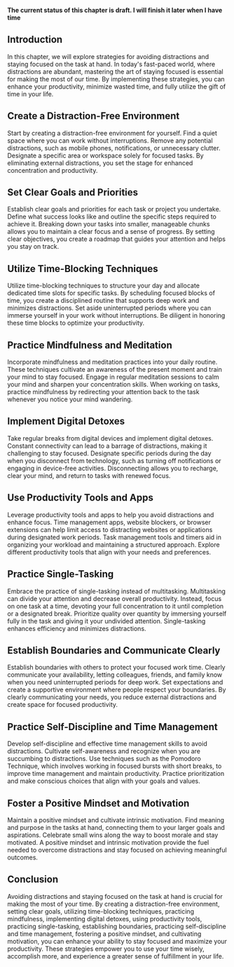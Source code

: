 **The current status of this chapter is draft. I will finish it later when I have time**

Introduction
------------

In this chapter, we will explore strategies for avoiding distractions and staying focused on the task at hand. In today's fast-paced world, where distractions are abundant, mastering the art of staying focused is essential for making the most of our time. By implementing these strategies, you can enhance your productivity, minimize wasted time, and fully utilize the gift of time in your life.

Create a Distraction-Free Environment
-------------------------------------

Start by creating a distraction-free environment for yourself. Find a quiet space where you can work without interruptions. Remove any potential distractions, such as mobile phones, notifications, or unnecessary clutter. Designate a specific area or workspace solely for focused tasks. By eliminating external distractions, you set the stage for enhanced concentration and productivity.

Set Clear Goals and Priorities
------------------------------

Establish clear goals and priorities for each task or project you undertake. Define what success looks like and outline the specific steps required to achieve it. Breaking down your tasks into smaller, manageable chunks allows you to maintain a clear focus and a sense of progress. By setting clear objectives, you create a roadmap that guides your attention and helps you stay on track.

Utilize Time-Blocking Techniques
--------------------------------

Utilize time-blocking techniques to structure your day and allocate dedicated time slots for specific tasks. By scheduling focused blocks of time, you create a disciplined routine that supports deep work and minimizes distractions. Set aside uninterrupted periods where you can immerse yourself in your work without interruptions. Be diligent in honoring these time blocks to optimize your productivity.

Practice Mindfulness and Meditation
-----------------------------------

Incorporate mindfulness and meditation practices into your daily routine. These techniques cultivate an awareness of the present moment and train your mind to stay focused. Engage in regular meditation sessions to calm your mind and sharpen your concentration skills. When working on tasks, practice mindfulness by redirecting your attention back to the task whenever you notice your mind wandering.

Implement Digital Detoxes
-------------------------

Take regular breaks from digital devices and implement digital detoxes. Constant connectivity can lead to a barrage of distractions, making it challenging to stay focused. Designate specific periods during the day when you disconnect from technology, such as turning off notifications or engaging in device-free activities. Disconnecting allows you to recharge, clear your mind, and return to tasks with renewed focus.

Use Productivity Tools and Apps
-------------------------------

Leverage productivity tools and apps to help you avoid distractions and enhance focus. Time management apps, website blockers, or browser extensions can help limit access to distracting websites or applications during designated work periods. Task management tools and timers aid in organizing your workload and maintaining a structured approach. Explore different productivity tools that align with your needs and preferences.

Practice Single-Tasking
-----------------------

Embrace the practice of single-tasking instead of multitasking. Multitasking can divide your attention and decrease overall productivity. Instead, focus on one task at a time, devoting your full concentration to it until completion or a designated break. Prioritize quality over quantity by immersing yourself fully in the task and giving it your undivided attention. Single-tasking enhances efficiency and minimizes distractions.

Establish Boundaries and Communicate Clearly
--------------------------------------------

Establish boundaries with others to protect your focused work time. Clearly communicate your availability, letting colleagues, friends, and family know when you need uninterrupted periods for deep work. Set expectations and create a supportive environment where people respect your boundaries. By clearly communicating your needs, you reduce external distractions and create space for focused productivity.

Practice Self-Discipline and Time Management
--------------------------------------------

Develop self-discipline and effective time management skills to avoid distractions. Cultivate self-awareness and recognize when you are succumbing to distractions. Use techniques such as the Pomodoro Technique, which involves working in focused bursts with short breaks, to improve time management and maintain productivity. Practice prioritization and make conscious choices that align with your goals and values.

Foster a Positive Mindset and Motivation
----------------------------------------

Maintain a positive mindset and cultivate intrinsic motivation. Find meaning and purpose in the tasks at hand, connecting them to your larger goals and aspirations. Celebrate small wins along the way to boost morale and stay motivated. A positive mindset and intrinsic motivation provide the fuel needed to overcome distractions and stay focused on achieving meaningful outcomes.

Conclusion
----------

Avoiding distractions and staying focused on the task at hand is crucial for making the most of your time. By creating a distraction-free environment, setting clear goals, utilizing time-blocking techniques, practicing mindfulness, implementing digital detoxes, using productivity tools, practicing single-tasking, establishing boundaries, practicing self-discipline and time management, fostering a positive mindset, and cultivating motivation, you can enhance your ability to stay focused and maximize your productivity. These strategies empower you to use your time wisely, accomplish more, and experience a greater sense of fulfillment in your life.

